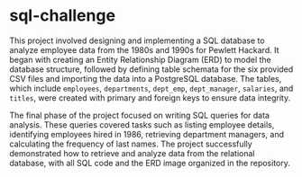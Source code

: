 # sql-challenge

This project involved designing and implementing a SQL database to analyze employee data from the 1980s and 1990s for Pewlett Hackard. It began with creating an Entity Relationship Diagram (ERD) to model the database structure, followed by defining table schemata for the six provided CSV files and importing the data into a PostgreSQL database. The tables, which include `employees`, `departments`, `dept_emp`, `dept_manager`, `salaries`, and `titles`, were created with primary and foreign keys to ensure data integrity.

The final phase of the project focused on writing SQL queries for data analysis. These queries covered tasks such as listing employee details, identifying employees hired in 1986, retrieving department managers, and calculating the frequency of last names. The project successfully demonstrated how to retrieve and analyze data from the relational database, with all SQL code and the ERD image organized in the repository.
